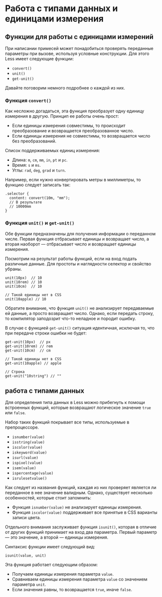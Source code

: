 # Работа с типами данных и единицами измерения

## Функции для работы с единицами измерений

При написании примесей может понадобиться проверять переданные параметры при вызове, используя условные конструкции. Для этого Less имеет следующие функции:

 * `convert()`
 * `unit()`
 * `get-unit()`

Давайте поговорим немного подробнее о каждой из них.



### Функция `convert()`

Как несложно догадаться, эта функция преобразует одну единицу измерения в другую. Принцип ее работы очень прост:

 * Если единицы измерения совместимы, то происходит преобразование и возвращается преобразованное число.
 * Если единицы измерения не совместимы, то возвращается число без преобразований.

Список поддерживаемых единиц измерения:

 * Длина: `m`, `cm`, `mm`, `in`, `pt` и `pc`.
 * Время: `s` и `ms`.
 * Углы: `rad`, `deg`, `grad` и `turn`.

Например, если нужно конвертировать метры в миллиметры, то функцию следует записать так:

```less
.selector {
  content: convert(10m, "mm");
  // В результате
  // 10000mm
}
```



### Функция `unit()` и `get-unit()`

Обе функции предназначены для получения информации о переданном числе. Первая функция отбрасывает единицы и возвращает число, а вторая наоборот — отбрасывает число и возвращает единицы измерения.

Посмотрим на результат работы функций, если на вход подать различные данные. Для простоты и наглядности селектор и свойство убраны.

```less
unit(10px)  // 10
unit(10rem) // 10
unit(10cm)  // 10

// Такой единицы нет в CSS
unit(10apple) // 10
```

Обратите внимание, что функция `unit()` не анализирует передаваемые ей данные, а просто возвращает число. Однако, если передать строку, то компилятор заподозрит что-то неладное и породит ошибку.

В случае с функцией `get-unit()` ситуация идентичная, исключая то, что при передаче строки ошибки не будет:

```less
get-unit(10px)  // px
get-unit(10rem) // rem
get-unit(10cm)  // cm

// Такой единицы нет в CSS
get-unit(10apple) // apple

// Строка
get-unit("10string") // ""
```




## работа с типами данных

Для определения типа данных в Less можно прибегнуть к помощи встроенных функций, которые возвращают логическое значение `true` или `false`.

Набор таких функций покрывает все типы, используемые в препроцессоре. 

 * `isnumber(value)`
 * `isstring(value)`
 * `iscolor(value)`
 * `iskeyword(value)`
 * `isurl(value)`
 * `ispixel(value)`
 * `isem(value)`
 * `ispercentage(value)`
 * `isrulesetvalue()`

Как следует из названия функций, каждая из них проверяет является ли переданное в нее значение валидным. Однако, существует несколько особенностей, которые стоит запомнить:

 * Функция `isnumber(value)` не анализирует единицы измерения.
 * Функция `iscolor(value)` поддерживает все принятые в CSS варианты записи цвета.

Отдельного внимания заслуживает функция `isunit()`, которая в отличие от других функций принимает на вход два параметра. Первый параметр — это значение, а второй — единицы измерения.

Синтаксис функции имеет следующий вид:

```less
isunit(value, unit)
```

Эта функция работает следующим образом:

 * Получаем единицы измерения параметра `value`.
 * Сравниваем единицы измерения параметра `value` со значением параметра `unit`.
 * Если значения равны, то возвращается `true`, иначе `false`.
